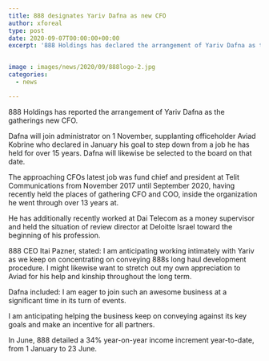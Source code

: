 ```yaml
---
title: 888 designates Yariv Dafna as new CFO
author: xforeal 
type: post
date: 2020-09-07T00:00:00+00:00
excerpt: '888 Holdings has declared the arrangement of Yariv Dafna as the gatherings new CFO '


image : images/news/2020/09/888logo-2.jpg
categories:
  - news

---
```

888 Holdings has reported the arrangement of Yariv Dafna as the gatherings new CFO. 

Dafna will join administrator on 1 November, supplanting officeholder Aviad Kobrine who declared in January his goal to step down from a job he has held for over 15 years. Dafna will likewise be selected to the board on that date. 

The approaching CFOs latest job was fund chief and president at Telit Communications from November 2017 until September 2020, having recently held the places of gathering CFO and COO, inside the organization he went through over 13 years at. 

He has additionally recently worked at Dai Telecom as a money supervisor and held the situation of review director at Deloitte Israel toward the beginning of his profession. 

888 CEO Itai Pazner, stated: I am anticipating working intimately with Yariv as we keep on concentrating on conveying 888s long haul development procedure. I might likewise want to stretch out my own appreciation to Aviad for his help and kinship throughout the long term. 

Dafna included: I am eager to join such an awesome business at a significant time in its turn of events. 

I am anticipating helping the business keep on conveying against its key goals and make an incentive for all partners. 

In June, 888 detailed a 34&percnt; year-on-year income increment year-to-date, from 1 January to 23 June.